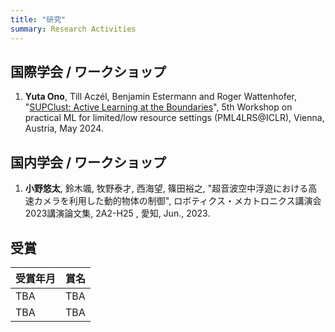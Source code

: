 ```yaml
---
title: "研究"
summary: Research Activities
---
```


## 国際学会 / ワークショップ
1. **Yuta Ono**, Till Aczél, Benjamin Estermann and Roger Wattenhofer, "[SUPClust: Active Learning at the Boundaries](https://tik-db.ee.ethz.ch/file/1116f21f8e1dfec85ca359f3d0d62d06/)", 5th Workshop on practical ML for limited/low resource settings (PML4LRS@ICLR), Vienna, Austria, May 2024.

## 国内学会 / ワークショップ
1. **小野悠太**, 鈴木颯, 牧野泰才, 西海望, 篠田裕之, "超音波空中浮遊における高速カメラを利用した動的物体の制御", ロボティクス・メカトロニクス講演会2023講演論文集, 2A2-H25 , 愛知, Jun., 2023.


## 受賞

| 受賞年月 | 賞名 |
| :------ | :--- |
| TBA | TBA |
| TBA | TBA |
